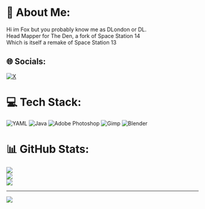 # 💫 About Me:
Hi im Fox  but you probably know me as DLondon or DL.<br>Head Mapper for The Den, a fork of Space Station 14<br>Which is itself a remake of Space Station 13


## 🌐 Socials:
[![X](https://img.shields.io/badge/X-black.svg?logo=X&logoColor=white)](https://x.com/flamingraz) 

# 💻 Tech Stack:
![YAML](https://img.shields.io/badge/yaml-%23ffffff.svg?style=for-the-badge&logo=yaml&logoColor=151515) ![Java](https://img.shields.io/badge/java-%23ED8B00.svg?style=for-the-badge&logo=openjdk&logoColor=white) ![Adobe Photoshop](https://img.shields.io/badge/adobe%20photoshop-%2331A8FF.svg?style=for-the-badge&logo=adobe%20photoshop&logoColor=white) ![Gimp](https://img.shields.io/badge/Gimp-657D8B?style=for-the-badge&logo=gimp&logoColor=FFFFFF) ![Blender](https://img.shields.io/badge/blender-%23F5792A.svg?style=for-the-badge&logo=blender&logoColor=white)
# 📊 GitHub Stats:
![](https://github-readme-stats.vercel.app/api?username=therealDLondon&theme=default&hide_border=true&include_all_commits=false&count_private=false)<br/>
![](https://github-readme-streak-stats.herokuapp.com/?user=therealDLondon&theme=default&hide_border=true)<br/>
![](https://github-readme-stats.vercel.app/api/top-langs/?username=therealDLondon&theme=default&hide_border=true&include_all_commits=false&count_private=false&layout=compact)

---
[![](https://visitcount.itsvg.in/api?id=therealDLondon&icon=0&color=0)](https://visitcount.itsvg.in)

<!-- Proudly created with GPRM ( https://gprm.itsvg.in ) -->
